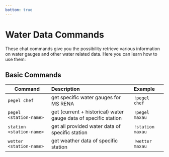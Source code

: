 ```yaml
---
bottom: true
---
```


# Water Data Commands

These chat commands give you the possibility retrieve various information on water gauges and other water related data. Here you can learn how to use them:
## Basic Commands

| **Command**              | **Description**                                                 | **Example**      |
|--------------------------|:----------------------------------------------------------------|:-----------------|
| `pegel chef`             | get specific water gauges for MS RENA                           | `!pegel chef`    |
| `pegel <station-name>`   | get (current + historical) water gauge data of specific station | `!pegel maxau`   |
| `station <station-name>` | get all provided water data of specific station                 | `!station maxau` |
| `wetter <station-name>`  | get weather data of specific station                            | `!wetter maxau`  |
